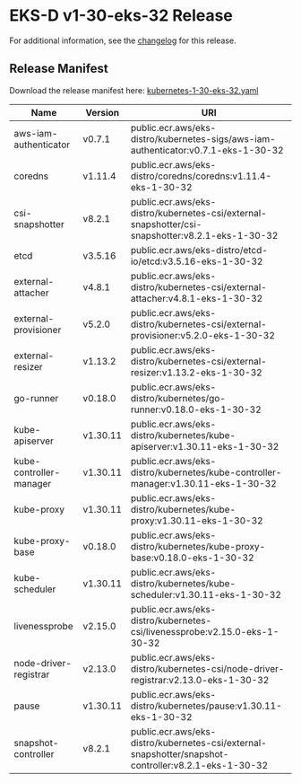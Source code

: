 # EKS-D v1-30-eks-32 Release

For additional information, see the [changelog](CHANGELOG-v1-30-eks-32.md) for this release.

## Release Manifest

Download the release manifest here: [kubernetes-1-30-eks-32.yaml](https://distro.eks.amazonaws.com/kubernetes-1-30/kubernetes-1-30-eks-32.yaml)

| Name | Version | URI |
|------|---------|-----|
| aws-iam-authenticator | v0.7.1 | public.ecr.aws/eks-distro/kubernetes-sigs/aws-iam-authenticator:v0.7.1-eks-1-30-32 |
| coredns | v1.11.4 | public.ecr.aws/eks-distro/coredns/coredns:v1.11.4-eks-1-30-32 |
| csi-snapshotter | v8.2.1 | public.ecr.aws/eks-distro/kubernetes-csi/external-snapshotter/csi-snapshotter:v8.2.1-eks-1-30-32 |
| etcd | v3.5.16 | public.ecr.aws/eks-distro/etcd-io/etcd:v3.5.16-eks-1-30-32 |
| external-attacher | v4.8.1 | public.ecr.aws/eks-distro/kubernetes-csi/external-attacher:v4.8.1-eks-1-30-32 |
| external-provisioner | v5.2.0 | public.ecr.aws/eks-distro/kubernetes-csi/external-provisioner:v5.2.0-eks-1-30-32 |
| external-resizer | v1.13.2 | public.ecr.aws/eks-distro/kubernetes-csi/external-resizer:v1.13.2-eks-1-30-32 |
| go-runner | v0.18.0 | public.ecr.aws/eks-distro/kubernetes/go-runner:v0.18.0-eks-1-30-32 |
| kube-apiserver | v1.30.11 | public.ecr.aws/eks-distro/kubernetes/kube-apiserver:v1.30.11-eks-1-30-32 |
| kube-controller-manager | v1.30.11 | public.ecr.aws/eks-distro/kubernetes/kube-controller-manager:v1.30.11-eks-1-30-32 |
| kube-proxy | v1.30.11 | public.ecr.aws/eks-distro/kubernetes/kube-proxy:v1.30.11-eks-1-30-32 |
| kube-proxy-base | v0.18.0 | public.ecr.aws/eks-distro/kubernetes/kube-proxy-base:v0.18.0-eks-1-30-32 |
| kube-scheduler | v1.30.11 | public.ecr.aws/eks-distro/kubernetes/kube-scheduler:v1.30.11-eks-1-30-32 |
| livenessprobe | v2.15.0 | public.ecr.aws/eks-distro/kubernetes-csi/livenessprobe:v2.15.0-eks-1-30-32 |
| node-driver-registrar | v2.13.0 | public.ecr.aws/eks-distro/kubernetes-csi/node-driver-registrar:v2.13.0-eks-1-30-32 |
| pause | v1.30.11 | public.ecr.aws/eks-distro/kubernetes/pause:v1.30.11-eks-1-30-32 |
| snapshot-controller | v8.2.1 | public.ecr.aws/eks-distro/kubernetes-csi/external-snapshotter/snapshot-controller:v8.2.1-eks-1-30-32 |

